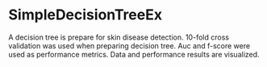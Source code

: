 # SimpleDecisionTreeEx
 A decision tree is prepare for skin disease detection. 10-fold cross validation was used when preparing decision tree. Auc and f-score were used as performance metrics.  Data and performance results are visualized.
